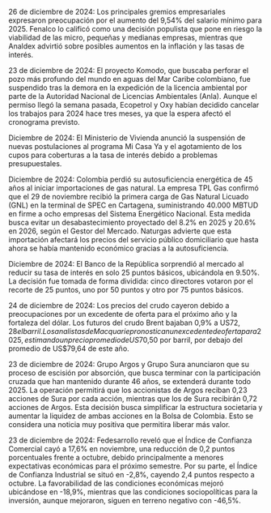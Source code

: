 26 de diciembre de 2024: Los principales gremios empresariales expresaron preocupación por el aumento del 9,54% del salario mínimo para 2025. Fenalco lo calificó como una decisión populista que pone en riesgo la viabilidad de las micro, pequeñas y medianas empresas, mientras que Analdex advirtió sobre posibles aumentos en la inflación y las tasas de interés.

23 de diciembre de 2024: El proyecto Komodo, que buscaba perforar el pozo más profundo del mundo en aguas del Mar Caribe colombiano, fue suspendido tras la demora en la expedición de la licencia ambiental por parte de la Autoridad Nacional de Licencias Ambientales (Anla). Aunque el permiso llegó la semana pasada, Ecopetrol y Oxy habían decidido cancelar los trabajos para 2024 hace tres meses, ya que la espera afectó el cronograma previsto.

Diciembre de 2024: El Ministerio de Vivienda anunció la suspensión de nuevas postulaciones al programa Mi Casa Ya y el agotamiento de los cupos para coberturas a la tasa de interés debido a problemas presupuestales.

Diciembre de 2024: Colombia perdió su autosuficiencia energética de 45 años al iniciar importaciones de gas natural. La empresa TPL Gas confirmó que el 29 de noviembre recibió la primera carga de Gas Natural Licuado (GNL) en la terminal de SPEC en Cartagena, suministrando 40.000 MBTUD en firme a ocho empresas del Sistema Energético Nacional. Esta medida busca evitar un desabastecimiento proyectado del 8.2% en 2025 y 20.6% en 2026, según el Gestor del Mercado. Naturgas advierte que esta importación afectará los precios del servicio público domiciliario que hasta ahora se había mantenido económico gracias a la autosuficiencia.

Diciembre de 2024: El Banco de la República sorprendió al mercado al reducir su tasa de interés en solo 25 puntos básicos, ubicándola en 9.50%. La decisión fue tomada de forma dividida: cinco directores votaron por el recorte de 25 puntos, uno por 50 puntos y otro por 75 puntos básicos.

24 de diciembre de 2024: Los precios del crudo cayeron debido a preocupaciones por un excedente de oferta para el próximo año y la fortaleza del dólar. Los futuros del crudo Brent bajaban 0,9% a US$72,28 el barril. Los analistas de Macquarie pronostican un excedente de oferta para 2025, estimando un precio promedio de US$70,50 por barril, por debajo del promedio de US$79,64 de este año.

23 de diciembre de 2024: Grupo Argos y Grupo Sura anunciaron que su proceso de escisión por absorción, que busca terminar con la participación cruzada que han mantenido durante 46 años, se extenderá durante todo 2025. La operación permitirá que los accionistas de Argos reciban 0,23 acciones de Sura por cada acción, mientras que los de Sura recibirán 0,72 acciones de Argos. Esta decisión busca simplificar la estructura societaria y aumentar la liquidez de ambas acciones en la Bolsa de Colombia. Esto se considera una noticia muy positiva que permitira liberar más valor.

23 de diciembre de 2024: Fedesarrollo reveló que el Índice de Confianza Comercial cayó a 17,6% en noviembre, una reducción de 0,2 puntos porcentuales frente a octubre, debido principalmente a menores expectativas económicas para el próximo semestre. Por su parte, el Índice de Confianza Industrial se situó en -2,8%, cayendo 2,4 puntos respecto a octubre. La favorabilidad de las condiciones económicas mejoró ubicándose en -18,9%, mientras que las condiciones sociopolíticas para la inversión, aunque mejoraron, siguen en terreno negativo con -46,5%.
